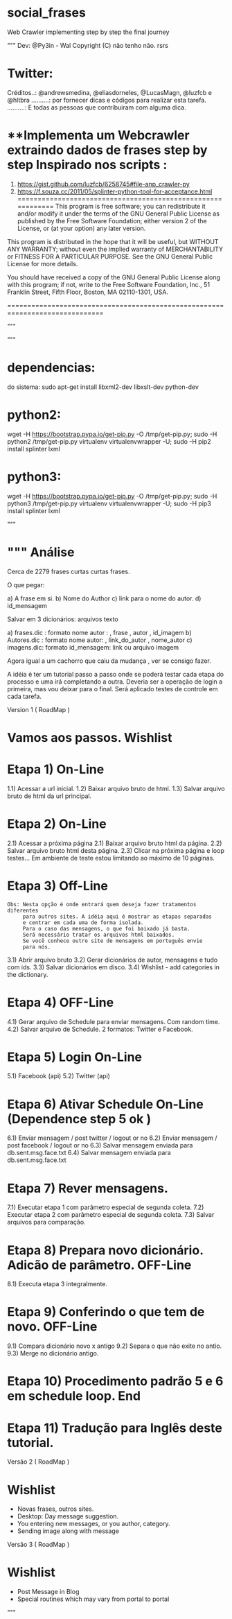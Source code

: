 # social_frases
Web Crawler implementing step by step the final journey

"""
Dev: @Py3in - Wal Copyright (C) não tenho não. rsrs 

Twitter: 
========
Créditos..:  @andrewsmedina, @eliasdorneles, @LucasMagn, @luzfcb e @hltbra
..........:  por fornecer dicas e códigos para realizar esta tarefa.  
..........:  E todas as pessoas que contribuiram com alguma dica. 

**Implementa um Webcrawler extraindo dados de frases step by step
Inspirado nos scripts : 
============================================================
1) https://gist.github.com/luzfcb/6258745#file-anp_crawler-py
2) https://f.souza.cc/2011/05/splinter-python-tool-for-acceptance.html 
============================================================ 
This program is free software; you can redistribute it and/or
modify it under the terms of the GNU General Public License
as published by the Free Software Foundation; either version 2
of the License, or (at your option) any later version.
 
This program is distributed in the hope that it will be useful,
but WITHOUT ANY WARRANTY; without even the implied warranty of
MERCHANTABILITY or FITNESS FOR A PARTICULAR PURPOSE.  See the
GNU General Public License for more details.
 
You should have received a copy of the GNU General Public License
along with this program; if not, write to the Free Software
Foundation, Inc., 51 Franklin Street, Fifth Floor, Boston, MA  02110-1301, USA.

==============================================================================

"""

"""

dependencias:
=============

do sistema:
sudo apt-get install libxml2-dev libxslt-dev python-dev

python2:
========

wget -H https://bootstrap.pypa.io/get-pip.py -O /tmp/get-pip.py; sudo -H python2 /tmp/get-pip.py virtualenv virtualenvwrapper -U;
sudo -H pip2 install splinter lxml

python3:
========

wget -H https://bootstrap.pypa.io/get-pip.py -O /tmp/get-pip.py; sudo -H python3 /tmp/get-pip.py virtualenv virtualenvwrapper -U;
sudo -H pip3 install splinter lxml

"""

"""
Análise 
=======

Cerca de 2279 frases curtas curtas frases.

O que pegar:

a) A frase em si.
b) Nome do Author
c) link para o nome do autor.
d) id_mensagem

Salvar em 3 dicionários: arquivos texto

a) frases.dic : formato nome autor : , frase , autor , id_imagem 
b) Autores.dic : formato nome autor: , link_do_autor , nome_autor 
c) imagens.dic: formato id_mensagem: link ou arquivo imagem 

Agora igual a um cachorro que caiu da mudança , ver se consigo fazer.

A idéia é ter um tutorial passo a passo onde se poderá testar 
cada etapa do processo e uma irá completando a outra. 
Deveria ser a operação de login a primeira, mas vou deixar para o final. 
Será aplicado testes de controle em cada tarefa. 

Version 1 ( RoadMap ) 

Vamos aos passos. Wishlist
==========================

Etapa 1) On-Line   
=================
1.1) Acessar a url inicial. 
1.2) Baixar arquivo bruto de html.
1.3) Salvar arquivo bruto de html da url principal.
    
Etapa 2) On-Line 
=================
2.1) Acessar a próxima página 
2.1) Baixar arquivo bruto html da página. 
2.2) Salvar arquivo bruto html desta página. 
2.3) Clicar na próxima página e loop testes...
     Em ambiente de teste estou limitando ao máximo de 10 páginas. 
 
Etapa 3) Off-Line
================= 
    Obs: Nesta opção é onde entrará quem deseja fazer tratamentos diferentes
         para outros sites. A idéia aqui é mostrar as etapas separadas 
         e centrar em cada uma de forma isolada. 
         Para o caso das mensagens, o que foi baixado já basta. 
         Será necessário tratar os arquivos html baixados.
         Se você conhece outro site de mensagens em português envie 
         para nós. 
 
3.1) Abrir arquivo bruto
3.2) Gerar dicionários de autor, mensagens e tudo com ids. 
3.3) Salvar dicionários em disco. 
3.4) Wishlist - add categories in the dictionary. 

Etapa 4) OFF-Line 
==================
4.1) Gerar arquivo de Schedule para enviar mensagens. Com random time.  
4.2) Salvar arquivo de Schedule. 2 formatos: Twitter e Facebook.  

Etapa 5) Login On-Line
======================
5.1) Facebook (api) 
5.2) Twitter  (api) 

Etapa 6) Ativar Schedule On-Line  (Dependence step 5 ok )
========================================================= 
6.1) Enviar mensagem / post twitter / logout or no 
6.2) Enviar mensagem / post facebook / logout or no 
6.3) Salvar mensagem enviada para db.sent.msg.face.txt 
6.4) Salvar mensagem enviada para db.sent.msg.face.txt 

Etapa 7) Rever mensagens. 
=========================
7.1) Executar etapa 1 com parâmetro especial de segunda coleta.
7.2) Executar etapa 2 com parâmetro especial de segunda coleta. 
7.3) Salvar arquivos para comparação. 

Etapa 8) Prepara novo dicionário. Adicão de parâmetro. OFF-Line
=============================================================== 
8.1) Executa etapa 3 integralmente. 

Etapa 9) Conferindo o que tem de novo. OFF-Line 
================================================
9.1) Compara dicionário novo x antigo
9.2) Separa o que não exite no antio. 
9.3) Merge no dicionário antigo. 

Etapa 10) Procedimento padrão 5 e 6 em schedule loop. End 
=========================================================

Etapa 11) Tradução para Inglês deste tutorial. 
==============================================

Versão 2 ( RoadMap ) 

Wishlist
========

- Novas frases, outros sites.
- Desktop: Day message suggestion.
- You entering new messages, or you author, category.
- Sending image along with message   

Versão 3 ( RoadMap ) 

Wishlist
========

- Post Message in Blog 
- Special routines which may vary from portal to portal
 


"""
